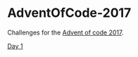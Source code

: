 # AdventOfCode-2017
Challenges for the [Advent of code 2017](http://adventofcode.com/2017 "Advent of Code 2017").

[Day 1](/01/)
